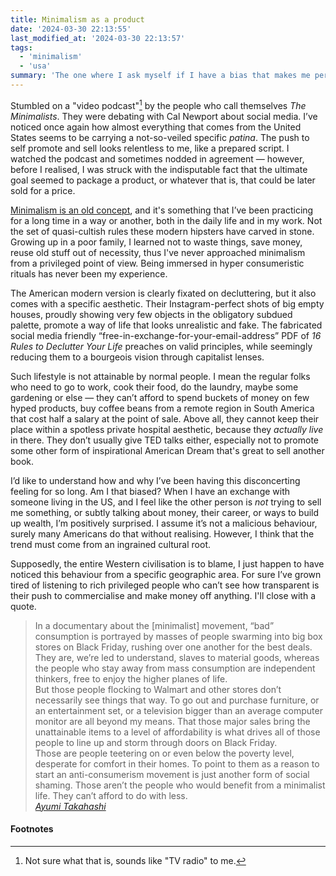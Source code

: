 ```yaml
---
title: Minimalism as a product
date: '2024-03-30 22:13:55'
last_modified_at: '2024-03-30 22:13:57'
tags:
  - 'minimalism'
  - 'usa'
summary: 'The one where I ask myself if I have a bias that makes me perceive Americans as if they want to commodify everything.'
---
```

Stumbled on a "video podcast"[^1] by the people who call themselves *The Minimalists*. They were debating with Cal Newport about social media. I’ve noticed once again how almost everything that comes from the United States seems to be carrying a not-so-veiled specific *patina*. The push to self promote and sell looks relentless to me, like a prepared script. I watched the podcast and sometimes nodded in agreement — however, before I realised, I was struck with the indisputable fact that the ultimate goal seemed to package a product, or whatever that is, that could be later sold for a price.

[Minimalism is an old concept](https://en.wikipedia.org/wiki/Minimalism), and it's something that I’ve been practicing for a long time in a way or another, both in the daily life and in my work. Not the set of quasi-cultish rules these modern hipsters have carved in stone. Growing up in a poor family, I learned not to waste things, save money, reuse old stuff out of necessity, thus I've never approached minimalism from a privileged point of view. Being immersed in hyper consumeristic rituals has never been my experience.

The American modern version is clearly fixated on decluttering, but it also comes with a specific aesthetic. Their Instagram-perfect shots of big empty houses, proudly showing very few objects in the obligatory subdued palette, promote a way of life that looks unrealistic and fake. The fabricated social media friendly “free-in-exchange-for-your-email-address” PDF of *16 Rules to Declutter Your Life* preaches on valid principles, while seemingly reducing them to a bourgeois vision through capitalist lenses.

Such lifestyle is not attainable by normal people. I mean the regular folks who need to go to work, cook their food, do the laundry, maybe some gardening or else — they can’t afford to spend buckets of money on few hyped products, buy coffee beans from a remote region in South America that cost half a salary at the point of sale. Above all, they cannot keep their place within a spotless private hospital aesthetic, because they *actually live* in there. They don’t usually give TED talks either, especially not to promote some other form of inspirational American Dream that's great to sell another book.

I’d like to understand how and why I’ve been having this disconcerting feeling for so long. Am I that biased? When I have an exchange with someone living in the US, and I feel like the other person is _not_ trying to sell me something, or subtly talking about money, their career, or ways to build up wealth, I’m positively surprised. I assume it’s not a malicious behaviour, surely many Americans do that without realising. However, I think that the trend must come from an ingrained cultural root.

Supposedly, the entire Western civilisation is to blame, I just happen to have noticed this behaviour from a specific geographic area. For sure I’ve grown tired of listening to rich privileged people who can’t see how transparent is their push to commercialise and make money off anything. I'll close with a quote.

> In a documentary about the [minimalist] movement, “bad” consumption is portrayed by masses of people swarming into big box stores on Black Friday, rushing over one another for the best deals. They are, we’re led to understand, slaves to material goods, whereas the people who stay away from mass consumption are independent thinkers, free to enjoy the higher planes of life.<br>
> But those people flocking to Walmart and other stores don’t necessarily see things that way. To go out and purchase furniture, or an entertainment set, or a television bigger than an average computer monitor are all beyond my means. That those major sales bring the unattainable items to a level of affordability is what drives all of those people to line up and storm through doors on Black Friday.<br>
> Those are people teetering on or even below the poverty level, desperate for comfort in their homes. To point to them as a reason to start an anti-consumerism movement is just another form of social shaming. Those aren’t the people who would benefit from a minimalist life. They can’t afford to do with less.\
><cite>[Ayumi Takahashi](https://www.nytimes.com/2016/07/18/opinion/the-class-politics-of-decluttering.html)</cite>

#### Footnotes

[^1]: Not sure what that is, sounds like "TV radio" to me.